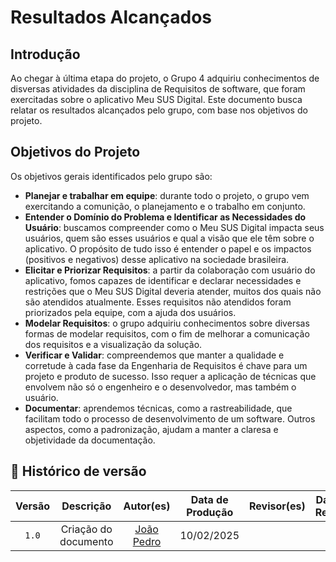 # Resultados Alcançados

## Introdução

Ao chegar à última etapa do projeto, o Grupo 4 adquiriu conhecimentos de disversas atividades da disciplina de Requisitos de software, que foram exercitadas sobre o aplicativo Meu SUS Digital. Este documento busca relatar os resultados alcançados pelo grupo, com base nos objetivos do projeto.

## Objetivos do Projeto

Os objetivos gerais identificados pelo grupo são:

- **Planejar e trabalhar em equipe**: durante todo o projeto, o grupo vem exercitando a comunição, o planejamento e o trabalho em conjunto.
- **Entender o Domínio do Problema e Identificar as Necessidades do Usuário**: buscamos compreender como o Meu SUS Digital impacta seus usuários, quem são esses usuários e qual a visão que ele têm sobre o aplicativo. O propósito de tudo isso é entender o papel e os impactos (positivos e negativos) desse aplicativo na sociedade brasileira.
- **Elicitar e Priorizar Requisitos**: a partir da colaboração com usuário do aplicativo, fomos capazes de identificar e declarar necessidades e restrições que o Meu SUS Digital deveria atender, muitos dos quais não são atendidos atualmente. Esses requisitos não atendidos foram priorizados pela equipe, com a ajuda dos usuários.
- **Modelar Requisitos**: o grupo adquiriu conhecimentos sobre diversas formas de modelar requisitos, com o fim de melhorar a comunicação dos requisitos e a visualização da solução.
- **Verificar e Validar**: compreendemos que manter a qualidade e corretude à cada fase da Engenharia de Requisitos é chave para um projeto e produto de sucesso. Isso requer a aplicação de técnicas que envolvem não só o engenheiro e o desenvolvedor, mas também o usuário.
- **Documentar**: aprendemos técnicas, como a rastreabilidade, que facilitam todo o processo de desenvolvimento de um software. Outros aspectos, como a padronização, ajudam a manter a claresa e objetividade da documentação.

## 📑 Histórico de versão
| Versão | Descrição | Autor(es) | Data de Produção | Revisor(es) | Data de Revisão |   
|:------:|:-------------------------------:|:--------------:|:--------------:|:-------------:|:---------------------:|
|  `1.0`  | Criação do documento |[João Pedro](https://github.com/JoosPerro)| 10/02/2025  |  |  |
